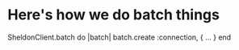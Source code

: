 # Here's how we do batch things

SheldonClient.batch do |batch|
  batch.create :connection, { ... }
end
